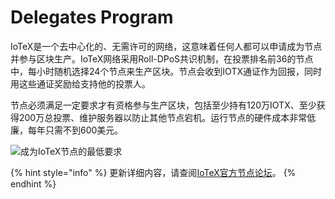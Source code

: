 # Delegates Program

IoTeX是一个去中心化的、无需许可的网络，这意味着任何人都可以申请成为节点并参与区块生产。IoTeX网络采用Roll-DPoS共识机制，在投票排名前36的节点中，每小时随机选择24个节点来生产区块。节点会收到IOTX通证作为回报，同时用这些通证奖励给支持他的投票人。

节点必须满足一定要求才有资格参与生产区块，包括至少持有120万IOTX、至少获得200万总投票、维护服务器以防止其他节点宕机。运行节点的硬件成本非常低廉，每年只需不到600美元。

![&#x6210;&#x4E3A;IoTeX&#x8282;&#x70B9;&#x7684;&#x6700;&#x4F4E;&#x8981;&#x6C42;](https://community.iotex.io/uploads/default/original/2X/a/aed2034dee3aff2d9fe6039c7e57a0b0714664e1.png)

{% hint style="info" %}
更新详细内容，请查阅[IoTeX官方节点论坛](https://community.iotex.io/t/official-iotex-delegates-thread/1263)。
{% endhint %}



